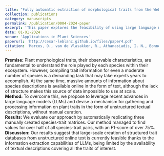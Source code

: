 ```yaml
---
title: "Fully automatic extraction of morphological traits from the Web: utopia or reality?"
collection: publications
category: manuscripts
permalink: /publication/0004-2024-paper
excerpt: 'This paper explores the feasibility of using large language models to automatically extract morphological traits of plants from unstructured online text, presenting a novel approach that achieves high accuracy in trait identification.'
date: 01-01-2024
venue: 'Applications in Plant Sciences'
paperurl: 'http://cesar-leblanc.github.io/files/paper4.pdf'
citation: 'Marcos, D., van de Vlasakker, R., Athanasiadis, I. N., Bonnet, P., Goeau, H., Joly, A., ... & Panousis, K. P. (2024). Fully automatic extraction of morphological traits from the Web: utopia or reality?. arXiv preprint arXiv:2409.17179.'
---
```


**Premise:** Plant morphological traits, their observable characteristics, are fundamental to understand the role played by each species within their ecosystem.
However, compiling trait information for even a moderate number of species is a demanding task that may take experts years to accomplish.
At the same time, massive amounts of information about species descriptions is available online in the form of text, although the lack of structure makes this source of data impossible to use at scale.  
**Method:** To overcome this, we propose to leverage recent advances in large language models (LLMs) and devise a mechanism for gathering and processing information on plant traits in the form of unstructured textual descriptions, without manual curation.  
**Results:** We evaluate our approach by automatically replicating three manually created species-trait matrices.
Our method managed to find values for over half of all species-trait pairs, with an F1-score of over 75%.  
**Discussion:** Our results suggest that large-scale creation of structured trait databases from unstructured online text is currently feasible thanks to the information extraction capabilities of LLMs, being limited by the availability of textual descriptions covering all the traits of interest.